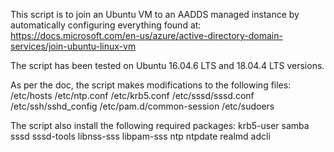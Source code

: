 This script is to join an Ubuntu VM to an AADDS managed instance by automatically configuring everything found at:
https://docs.microsoft.com/en-us/azure/active-directory-domain-services/join-ubuntu-linux-vm

The script has been tested on Ubuntu 16.04.6 LTS and 18.04.4 LTS versions.

As per the doc, the script makes modifications to the following files:
/etc/hosts
/etc/ntp.conf
/etc/krb5.conf
/etc/sssd/sssd.conf
/etc/ssh/sshd_config
/etc/pam.d/common-session
/etc/sudoers

The script also install the following required packages:
krb5-user
samba
sssd
sssd-tools
libnss-sss
libpam-sss
ntp
ntpdate
realmd
adcli
